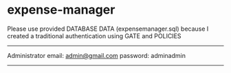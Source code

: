# expense-manager
Please use provided DATABASE DATA (expensemanager.sql) because I created a traditional authentication using GATE and POLICIES
__________________________________
Administrator
email: admin@gmail.com
password: adminadmin
__________________________________
